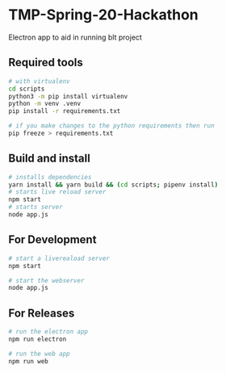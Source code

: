 # TMP-Spring-20-Hackathon
Electron app to aid in running blt project

## Required tools
```bash
# with virtualenv
cd scripts
python3 -m pip install virtualenv
python -m venv .venv
pip install -r requirements.txt

# if you make changes to the python requirements then run
pip freeze > requirements.txt
```

## Build and install
```bash
# installs dependencies
yarn install && yarn build && (cd scripts; pipenv install)
# starts live reload server
npm start
# starts server
node app.js
```

## For Development
```bash
# start a livereaload server 
npm start 

# start the webserver
node app.js
```

## For Releases
```bash
# run the electron app
npm run electron

# run the web app
npm run web
```